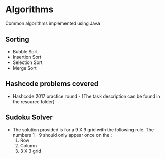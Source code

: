 # Algorithms
Common algorithms implemented using Java

## Sorting
- Bubble Sort
- Insertion Sort
- Selection Sort
- Merge Sort

## Hashcode problems covered
- Hashcode 2017 practice round - {The task description can be found in the resource folder}

## Sudoku Solver
- The solution provided is for a 9 X 9 grid with the following rule. The numbers 1 - 9 should only appear once on the :
  1. Row
  2. Column 
  3. 3 X 3 grid
        
